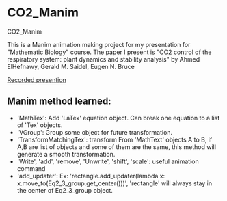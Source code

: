 # CO2_Manim
CO2_Manim

This is a Manim animation making project for my presentation for "Mathematic Biology" course. 
The paper I present is "CO2 control of the respiratory system: plant dynamics and stability analysis" by Ahmed ElHefnawy, Gerald M. Saidel, Eugen N. Bruce

[Recorded presention](https://youtu.be/kB1zh1AncHQ)

## Manim method learned:
- 'MathTex': Add 'LaTex' equation object. Can break one equation to a list of 'Tex' objects.
- 'VGroup': Group some object for future transformation.
- 'TransformMatchingTex': transform From 'MathText' objects A to B, if A,B are list of objects and some of them are the same, this method will generate a smooth transformation.
- 'Write', 'add', 'remove', 'Unwrite', 'shift', 'scale': useful animation command
- 'add_updater': Ex: 'rectangle.add_updater(lambda x: x.move_to(Eq2_3_group.get_center()))', 'rectangle' will always stay in the center of Eq2_3_group object.
